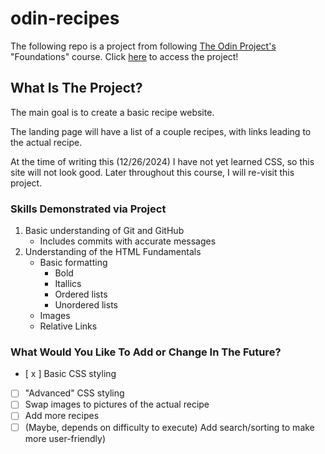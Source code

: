 # odin-recipes
The following repo is a project from following [The Odin Project's](https://www.theodinproject.com/about) "Foundations" course.
Click [here](https://alpine-fox.github.io/odin-recipes/) to access the project!

## What Is The Project?
The main goal is to create a basic recipe website. 

The landing page will have a list of a couple recipes, with links leading to the actual recipe. 

At the time of writing this (12/26/2024) I have not yet learned CSS, so this site will not look good. Later throughout this course, I will re-visit this project.

### Skills Demonstrated via Project
1. Basic understanding of Git and GitHub
   - Includes commits with accurate messages
2. Understanding of the HTML Fundamentals
   - Basic formatting
     - Bold
     - Itallics
     - Ordered lists
     - Unordered lists
   - Images
   - Relative Links

### What Would You Like To Add or Change In The Future?
- [ x ] Basic CSS styling
- [ ] "Advanced" CSS styling
- [ ] Swap images to pictures of the actual recipe
- [ ] Add more recipes
- [ ] \(Maybe, depends on difficulty to execute) Add search/sorting to make more user-friendly)